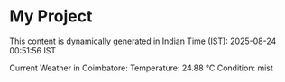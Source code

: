 # My Project

This content is dynamically generated in Indian Time (IST): 2025-08-24 00:51:56 IST


Current Weather in Coimbatore:
Temperature: 24.88 °C
Condition: mist
